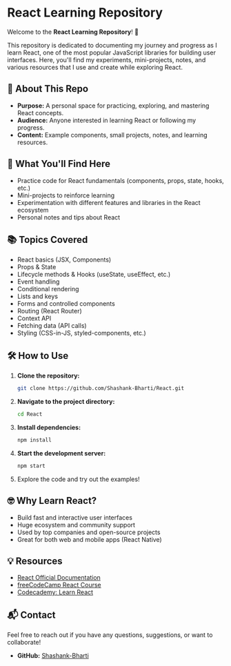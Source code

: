 # React Learning Repository

Welcome to the **React Learning Repository**! 🎉

This repository is dedicated to documenting my journey and progress as I learn React, one of the most popular JavaScript libraries for building user interfaces. Here, you'll find my experiments, mini-projects, notes, and various resources that I use and create while exploring React.

## 🚀 About This Repo

- **Purpose:** A personal space for practicing, exploring, and mastering React concepts.
- **Audience:** Anyone interested in learning React or following my progress.
- **Content:** Example components, small projects, notes, and learning resources.

## 🧐 What You'll Find Here

- Practice code for React fundamentals (components, props, state, hooks, etc.)
- Mini-projects to reinforce learning
- Experimentation with different features and libraries in the React ecosystem
- Personal notes and tips about React

## 📚 Topics Covered

- React basics (JSX, Components)
- Props & State
- Lifecycle methods & Hooks (useState, useEffect, etc.)
- Event handling
- Conditional rendering
- Lists and keys
- Forms and controlled components
- Routing (React Router)
- Context API
- Fetching data (API calls)
- Styling (CSS-in-JS, styled-components, etc.)

## 🛠️ How to Use

1. **Clone the repository:**
   ```bash
   git clone https://github.com/Shashank-Bharti/React.git
   ```
2. **Navigate to the project directory:**
   ```bash
   cd React
   ```
3. **Install dependencies:**
   ```bash
   npm install
   ```
4. **Start the development server:**
   ```bash
   npm start
   ```
5. Explore the code and try out the examples!

## 🤓 Why Learn React?

- Build fast and interactive user interfaces
- Huge ecosystem and community support
- Used by top companies and open-source projects
- Great for both web and mobile apps (React Native)

## 💡 Resources

- [React Official Documentation](https://react.dev/)
- [freeCodeCamp React Course](https://www.youtube.com/watch?v=bMknfKXIFA8)
- [Codecademy: Learn React](https://www.codecademy.com/learn/react-101)

## 📬 Contact

Feel free to reach out if you have any questions, suggestions, or want to collaborate!

- **GitHub:** [Shashank-Bharti](https://github.com/Shashank-Bharti)
